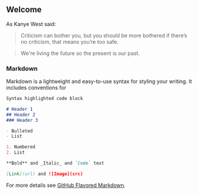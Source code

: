 ## Welcome

As Kanye West said:

>Criticism can bother you, but you should be more bothered if there’s no criticism, that means you’re too safe.

> We're living the future so
> the present is our past.

### Markdown

Markdown is a lightweight and easy-to-use syntax for styling your writing. It includes conventions for



```markdown
Syntax highlighted code block

# Header 1
## Header 2
### Header 3

- Bulleted
- List

1. Numbered
2. List

**Bold** and _Italic_ and `Code` text

[Link](url) and ![Image](src)
```

For more details see [GitHub Flavored Markdown](https://guides.github.com/features/mastering-markdown/).
